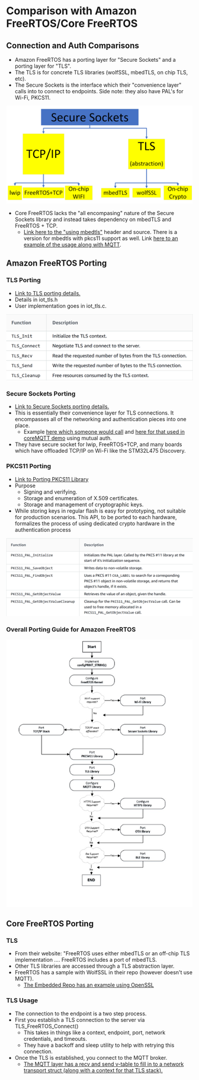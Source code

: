 # Comparison with Amazon FreeRTOS/Core FreeRTOS

## Connection and Auth Comparisons

- Amazon FreeRTOS has a porting layer for "Secure Sockets" and a porting layer for "TLS".
- The TLS is for concrete TLS libraries (wolfSSL, mbedTLS, on chip TLS, etc).
- The Secure Sockets is the interface which their "convenience layer" calls into to connect to endpoints.
Side note: they also have PAL's for Wi-Fi, PKCS11.

![porting](img/FreeRTOSPort.png)

- Core FreeRTOS lacks the "all encompasing" nature of the Secure Sockets library and instead takes dependency on mbedTLS and FreeRTOS + TCP.
  - [Link here to the "using mbedtls"](https://github.com/FreeRTOS/FreeRTOS/tree/master/FreeRTOS-Plus/Source/Application-Protocols/network_transport/freertos_plus_tcp/using_mbedtls) header and source. There is a version for mbedtls with pkcs11 support as well. Link [here to an example of the usage along with MQTT](https://github.com/FreeRTOS/FreeRTOS/blob/492ac6edb2fbf840d700410754e0bda9e7bfa504/FreeRTOS-Plus/Demo/coreMQTT_Windows_Simulator/MQTT_Basic_TLS/DemoTasks/BasicTLSMQTTExample.c#L540-L545).

## Amazon FreeRTOS Porting

### TLS Porting

- [Link to TLS porting details.](https://docs.aws.amazon.com/freertos/latest/portingguide/afr-porting-tls.html)
- Details in iot_tls.h
- User implementation goes in iot_tls.c.

![tlsport](img/tlsport.png)

### Secure Sockets Porting

- [Link to Secure Sockets porting details.](https://docs.aws.amazon.com/freertos/latest/portingguide/afr-porting-ss.html)
- This is essentially their convenience layer for TLS connections. It encompasses all of the networking and authentication pieces into one place.
  - Example [here which someone would call](https://github.com/danewalton/azure-freertos/blob/6835d78e2c08da617b511ca3c157b1b2c8be7248/libraries/abstractions/transport/secure_sockets/transport_secure_sockets.c#L478-L519) and [here for that used in coreMQTT demo](https://github.com/danewalton/azure-freertos/blob/6835d78e2c08da617b511ca3c157b1b2c8be7248/demos/coreMQTT/mqtt_demo_mutual_auth.c#L603-L605) using mutual auth.
- They have secure socket for lwip, FreeRTOS+TCP, and many boards which have offloaded TCP/IP on Wi-Fi like the STM32L475 Discovery.

### PKCS11 Porting

- [Link to Porting PKCS11 Library](https://docs.aws.amazon.com/freertos/latest/portingguide/afr-porting-pkcs.html)
- Purpose
  - Signing and verifying.
  - Storage and enumeration of X.509 certificates.
  - Storage and management of cryptographic keys.
- While storing keys in regular flash is easy for prototyping, not suitable for production scenarios.
This API, to be ported to each hardware, formalizes the process of using dedicated crypto hardware in the authentication process

![pkcsport](img/pkcsport.png)

### Overall Porting Guide for Amazon FreeRTOS

![porting](img/afr-porting.png)

## Core FreeRTOS Porting

### TLS

- From their website: "FreeRTOS uses either mbedTLS or an off-chip TLS implementation …. FreeRTOS includes a port of mbedTLS.
- Other TLS libraries are accessed through a TLS abstraction layer.
- FreeRTOS has a sample with WolfSSL in their repo (however doesn't use MQTT).
  - [The Embedded Repo has an example using OpenSSL](https://github.com/aws/aws-iot-device-sdk-embedded-C/blob/e8e79f5bd6078a04946f67e1fbdbb4824cdf74d4/demos/mqtt/mqtt_demo_basic_tls/mqtt_demo_basic_tls.c#L450)

### TLS Usage

- The connection to the endpoint is a two step process.
- First you establish a TLS connection to the server via TLS_FreeRTOS_Connect()
  - This takes in things like a context, endpoint, port, network credentials, and timeouts.
  - They have a backoff and sleep utility to help with retrying this connection.
- Once the TLS is established, you connect to the MQTT broker.
  - [The MQTT layer has a recv and send v-table to fill in to a network transport struct (along with a context for that TLS stack).](https://github.com/FreeRTOS/FreeRTOS/blob/3dc4516ea1e72bf485e19ed0653dac543425158d/FreeRTOS-Plus/Demo/coreMQTT_Windows_Simulator/MQTT_Basic_TLS/DemoTasks/BasicTLSMQTTExample.c#L544-L546)
